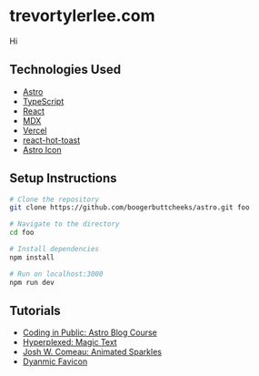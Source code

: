 # trevortylerlee.com

Hi

## Technologies Used

- [Astro](https://astro.build/)
- [TypeScript](https://www.typescriptlang.org/)
- [React](https://react.dev/)
- [MDX](https://docs.astro.build/en/guides/integrations-guide/mdx/)
- [Vercel](https://vercel.com/home)
- [react-hot-toast](https://react-hot-toast.com/)
- [Astro Icon](https://www.astroicon.dev/)

## Setup Instructions

```zsh
# Clone the repository
git clone https://github.com/boogerbuttcheeks/astro.git foo

# Navigate to the directory
cd foo

# Install dependencies
npm install

# Run on localhost:3000
npm run dev
```
## Tutorials

- [Coding in Public: Astro Blog Course](https://youtube.com/playlist?list=PLoqZcxvpWzzeRwF8TEpXHtO7KYY6cNJeF)
- [Hyperplexed: Magic Text](https://youtu.be/yu0Cm4BqQv0)
- [Josh W. Comeau: Animated Sparkles](https://www.joshwcomeau.com/react/animated-sparkles-in-react/)
- [Dyanmic Favicon](https://github.com/withastro/astro.build/blob/main/src/components/Favicon.astro)
